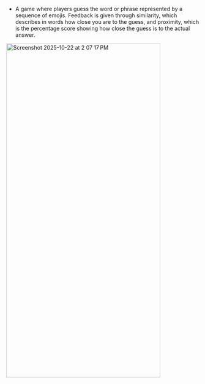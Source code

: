 - A game where players guess the word or phrase represented by a sequence of emojis. Feedback is given through similarity, which describes in words how close you are to the guess, and proximity, which is the percentage score showing how close the guess is to the actual answer.
<img width="402" height="871" alt="Screenshot 2025-10-22 at 2 07 17 PM" src="https://github.com/user-attachments/assets/9ebc1c06-482e-482f-9513-09db8c99a0c9" />
